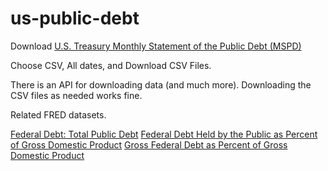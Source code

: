 # us-public-debt

Download [U.S. Treasury Monthly Statement of the Public Debt (MSPD)](
https://fiscaldata.treasury.gov/datasets/monthly-statement-public-debt/detail-of-treasury-securities-outstanding)

Choose CSV, All dates, and Download CSV Files.

There is an API for downloading data (and much more). Downloading the CSV files as needed works fine.

Related FRED datasets.

[Federal Debt: Total Public Debt](https://fred.stlouisfed.org/series/GFDEBTN)
[Federal Debt Held by the Public as Percent of Gross Domestic Product](https://fred.stlouisfed.org/graph/?g=k5dT)
[Gross Federal Debt as Percent of Gross Domestic Product](https://fred.stlouisfed.org/series/GFDGDPA188S)
